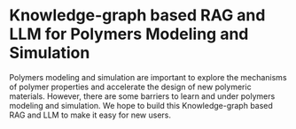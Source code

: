 # Knowledge-graph based  RAG and LLM for Polymers Modeling and Simulation

Polymers modeling and simulation are important to explore the mechanisms of polymer properties and accelerate the design of new polymeric materials.
However, there are some barriers to learn and under polymers modeling and simulation. We hope to build this Knowledge-graph based  RAG and LLM to make it easy for new users. 
